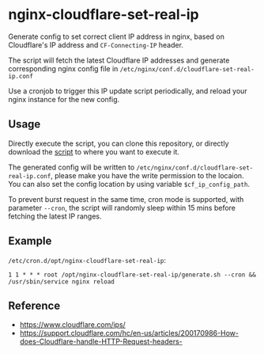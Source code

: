 # nginx-cloudflare-set-real-ip

Generate config to set correct client IP address in nginx, based on Cloudflare's IP address and `CF-Connecting-IP` header.

The script will fetch the latest Cloudflare IP addresses and generate corresponding nginx config file in `/etc/nginx/conf.d/cloudflare-set-real-ip.conf`

Use a cronjob to trigger this IP update script periodically, and reload your nginx instance for the new config.

## Usage

Directly execute the script, you can clone this repository, or directly download the [script](https://github.com/PeterDaveHello/nginx-cloudflare-set-real-ip/raw/master/generate.sh) to where you want to execute it.

The generated config will be written to `/etc/nginx/conf.d/cloudflare-set-real-ip.conf`, please make you have the write permission to the locaion. You can also set the config location by using variable `$cf_ip_config_path`.

To prevent burst request in the same time, cron mode is supported, with parameter `--cron`, the script will randomly sleep within 15 mins before fetching the latest IP ranges.

## Example

`/etc/cron.d/opt/nginx-cloudflare-set-real-ip`:

```cron
1 1 * * * root /opt/nginx-cloudflare-set-real-ip/generate.sh --cron && /usr/sbin/service nginx reload
```

## Reference

- https://www.cloudflare.com/ips/
- https://support.cloudflare.com/hc/en-us/articles/200170986-How-does-Cloudflare-handle-HTTP-Request-headers-
